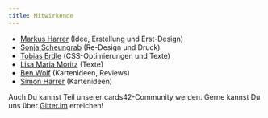 ```yaml
---
title: Mitwirkende
---
```

* [Markus Harrer](https://twitter.com/feststelltaste) (Idee, Erstellung und Erst-Design)
* [Sonja Scheungrab](https://twitter.com/multebaerr) (Re-Design und Druck)
* [Tobias Erdle](https://twitter.com/erdlet) (CSS-Optimierungen und Texte)
* [Lisa Maria Moritz](https://twitter.com/Teapot4181) (Texte)
* [Ben Wolf](https://twitter.com/ichaos1985) (Kartenideen, Reviews)
* [Simon Harrer](https://twitter.com/simonharrer) (Kartenideen)

Auch Du kannst Teil unserer cards42-Community werden. Gerne kannst Du uns über [Gitter.im](https://gitter.im/cards42/community) erreichen!

